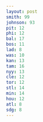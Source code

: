 ```yaml
---
layout: post
smith: 99
johnson: 93
pit: 12
phi: 12
bal: 17
bos: 11
lad: 8
was: 10
kan: 13
tam: 16
nyy: 13
cle: 12
tor: 12
stl: 14
min: 14
hou: 12
atl: 8
sdg: 8
---
```

